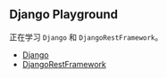 ## Django Playground

正在学习 `Django` 和 `DjangoRestFramework`。

* [Django](https://docs.djangoproject.com/zh-hans/4.1/)
* [DjangoRestFramework](https://www.django-rest-framework.org/tutorial/quickstart/)
